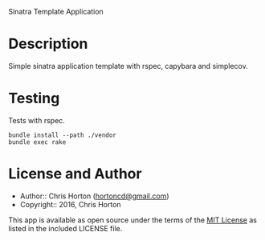 Sinatra Template Application

Description
===========

Simple sinatra application template with rspec, capybara and simplecov.

Testing
=======

Tests with rspec.

```
bundle install --path ./vendor
bundle exec rake
```

License and Author
==================

- Author:: Chris Horton (<hortoncd@gmail.com>)
- Copyright:: 2016, Chris Horton

This app is available as open source under the terms of the [MIT License](http://opensource.org/licenses/MIT) as listed in the included LICENSE file.
